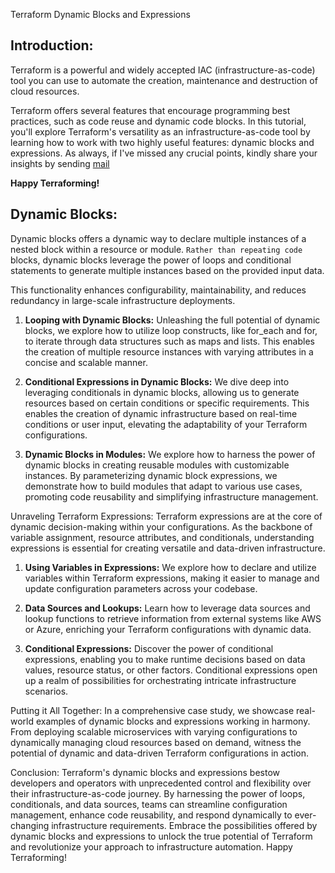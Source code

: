 Terraform Dynamic Blocks and Expressions

## Introduction:

Terraform is a powerful and widely accepted IAC (infrastructure-as-code) tool you can use to automate the creation, maintenance and destruction of cloud resources. 

Terraform offers several features that encourage programming best practices, such as code reuse and dynamic code blocks. In this tutorial, you'll explore Terraform's versatility as an infrastructure-as-code tool by learning how to work with two highly useful features: dynamic blocks and expressions. As always, if I've missed any crucial points, kindly share your insights by sending [mail](mailto:gurunath.sane@gmail.com)

**Happy Terraforming!**

## Dynamic Blocks:
Dynamic blocks offers a dynamic way to declare multiple instances of a nested block within a resource or module. `Rather than repeating code` blocks, dynamic blocks leverage the power of loops and conditional statements to generate multiple instances based on the provided input data. 

This functionality enhances configurability, maintainability, and reduces redundancy in large-scale infrastructure deployments.

1. **Looping with Dynamic Blocks:** Unleashing the full potential of dynamic blocks, we explore how to utilize loop constructs, like for_each and for, to iterate through data structures such as maps and lists. This enables the creation of multiple resource instances with varying attributes in a concise and scalable manner.

2. **Conditional Expressions in Dynamic Blocks:** We dive deep into leveraging conditionals in dynamic blocks, allowing us to generate resources based on certain conditions or specific requirements. This enables the creation of dynamic infrastructure based on real-time conditions or user input, elevating the adaptability of your Terraform configurations.

3. **Dynamic Blocks in Modules:** We explore how to harness the power of dynamic blocks in creating reusable modules with customizable instances. By parameterizing dynamic block expressions, we demonstrate how to build modules that adapt to various use cases, promoting code reusability and simplifying infrastructure management.

Unraveling Terraform Expressions:
Terraform expressions are at the core of dynamic decision-making within your configurations. As the backbone of variable assignment, resource attributes, and conditionals, understanding expressions is essential for creating versatile and data-driven infrastructure.

1. **Using Variables in Expressions:** We explore how to declare and utilize variables within Terraform expressions, making it easier to manage and update configuration parameters across your codebase.

2. **Data Sources and Lookups:** Learn how to leverage data sources and lookup functions to retrieve information from external systems like AWS or Azure, enriching your Terraform configurations with dynamic data.

3. **Conditional Expressions:** Discover the power of conditional expressions, enabling you to make runtime decisions based on data values, resource status, or other factors. Conditional expressions open up a realm of possibilities for orchestrating intricate infrastructure scenarios.

Putting it All Together:
In a comprehensive case study, we showcase real-world examples of dynamic blocks and expressions working in harmony. From deploying scalable microservices with varying configurations to dynamically managing cloud resources based on demand, witness the potential of dynamic and data-driven Terraform configurations in action.

Conclusion:
Terraform's dynamic blocks and expressions bestow developers and operators with unprecedented control and flexibility over their infrastructure-as-code journey. By harnessing the power of loops, conditionals, and data sources, teams can streamline configuration management, enhance code reusability, and respond dynamically to ever-changing infrastructure requirements. Embrace the possibilities offered by dynamic blocks and expressions to unlock the true potential of Terraform and revolutionize your approach to infrastructure automation. Happy Terraforming!